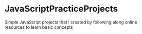 # JavaScriptPracticeProjects
Simple JavaScript projects that I created by following along online resources to learn basic concepts
